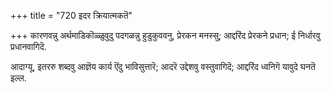 +++
title = "720 इदर क्रियात्मकतॆ"

+++
कारणवन्नु अर्थमाडिकॊळ्ळुवुदु पदगळन्नु हुडुकुववनु, प्रेरकन मनस्सु; आद्दरिंद प्रेरकने प्रधान; ई निर्धारवु प्रधानवागिदॆ.

आदाग्यू, इतररु शब्दवु आज्ञॆय कार्य ऎंदु भाविसुत्तारॆ; आदरॆ उद्देशवु वस्तुवागिदॆ; आद्दरिंद ध्वनिगॆ यावुदे घनतॆ इल्ल.

